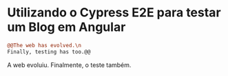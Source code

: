 # Utilizando o Cypress E2E para testar um Blog em Angular

```diff
@@The web has evolved.\n
Finally, testing has too.@@
```
A web evoluiu.
Finalmente, o teste também.
